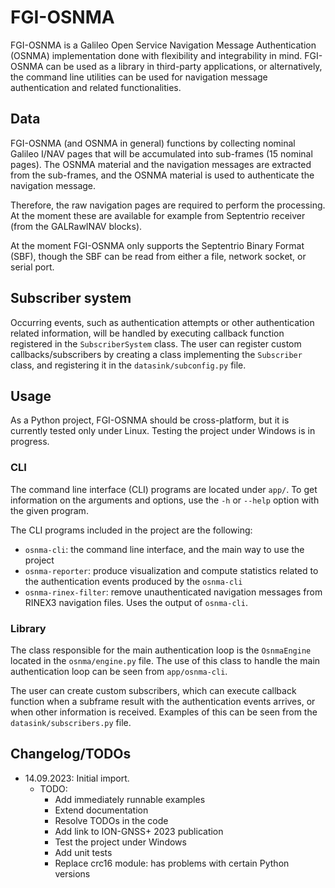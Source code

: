 # FGI-OSNMA

FGI-OSNMA is a Galileo Open Service Navigation Message Authentication (OSNMA)
implementation done with flexibility and integrability in mind. FGI-OSNMA can
be used as a library in third-party applications, or alternatively, the command
line utilities can be used for navigation message authentication and related
functionalities.

## Data

FGI-OSNMA (and OSNMA in general) functions by collecting nominal Galileo
I/NAV pages that will be accumulated into sub-frames (15 nominal pages). The
OSNMA material and the navigation messages are extracted from the sub-frames,
and the OSNMA material is used to authenticate the navigation message.

Therefore, the raw navigation pages are required to perform the processing.
At the moment these are available for example from Septentrio receiver (from
the GALRawINAV blocks).

At the moment FGI-OSNMA only supports the Septentrio Binary Format (SBF),
though the SBF can be read from either a file, network socket, or serial port.

## Subscriber system

Occurring events, such as authentication attempts or other authentication
related information, will be handled by executing callback function registered
in the `SubscriberSystem` class. The user can register custom
callbacks/subscribers by creating a class implementing the `Subscriber` class,
and registering it in the `datasink/subconfig.py` file.

## Usage

As a Python project, FGI-OSNMA should be cross-platform, but it is currently
tested only under Linux. Testing the project under Windows is in progress.

### CLI

The command line interface (CLI) programs are located under `app/`. To get
information on the arguments and options, use the `-h` or `--help` option with
the given program.

The CLI programs included in the project are the following:
- `osnma-cli`: the command line interface, and the main way to use the project
- `osnma-reporter`: produce visualization and compute statistics related to the
  authentication events produced by the `osnma-cli`
- `osnma-rinex-filter`: remove unauthenticated navigation messages from RINEX3
  navigation files. Uses the output of `osnma-cli`.

### Library

The class responsible for the main authentication loop is the `OsnmaEngine`
located in the `osnma/engine.py` file. The use of this class to handle the main
authentication loop can be seen from `app/osnma-cli`.

The user can create custom subscribers, which can execute callback function
when a subframe result with the authentication events arrives, or when other
information is received. Examples of this can be seen from the
`datasink/subscribers.py` file.

## Changelog/TODOs

- 14.09.2023: Initial import.
    - TODO:
        - Add immediately runnable examples
        - Extend documentation
        - Resolve TODOs in the code
        - Add link to ION-GNSS+ 2023 publication
        - Test the project under Windows
        - Add unit tests
        - Replace crc16 module: has problems with certain Python versions
